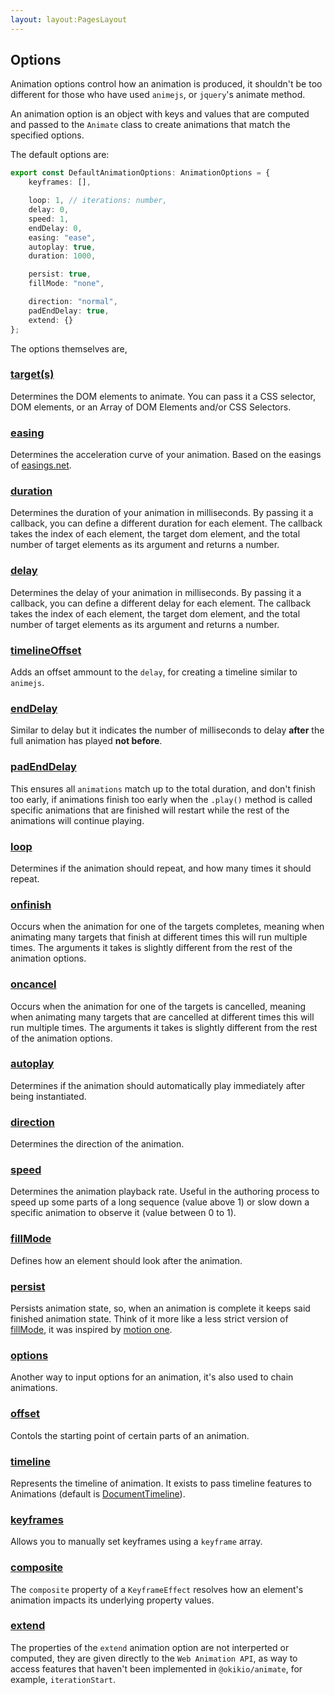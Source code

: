 ```yaml
---
layout: layout:PagesLayout
---
```

## Options

Animation options control how an animation is produced, it shouldn't be too different for those who have used `animejs`, or `jquery`'s animate method.

An animation option is an object with keys and values that are computed and passed to the `Animate` class to create animations that match the specified options.

The default options are:

```ts
export const DefaultAnimationOptions: AnimationOptions = {
    keyframes: [],

    loop: 1, // iterations: number,
    delay: 0,
    speed: 1,
    endDelay: 0,
    easing: "ease",
    autoplay: true,
    duration: 1000,

    persist: true,
    fillMode: "none",

    direction: "normal",
    padEndDelay: true,
    extend: {}
};
```

The options themselves are,

### [target(s)](/docs/animate/api/options/target.md)

Determines the DOM elements to animate. You can pass it a CSS selector, DOM elements, or an Array of DOM Elements and/or CSS Selectors.

### [easing](/docs/animate/api/options/easing.md)

Determines the acceleration curve of your animation. Based on the easings of [easings.net](https://easings.net).

### [duration](/docs/animate/api/options/duration.md)

Determines the duration of your animation in milliseconds. By passing it a callback, you can define a different duration for each element. The callback takes the index of each element, the target dom element, and the total number of target elements as its argument and returns a number.

### [delay](/docs/animate/api/options/delay.md)

Determines the delay of your animation in milliseconds. By passing it a callback, you can define a different delay for each element. The callback takes the index of each element, the target dom element, and the total number of target elements as its argument and returns a number.

### [timelineOffset](/docs/animate/api/options/timeline-offset.md)

Adds an offset ammount to the `delay`, for creating a timeline similar to `animejs`.

### [endDelay](/docs/animate/api/options/end-delay.md)

Similar to delay but it indicates the number of milliseconds to delay **after** the full animation has played **not before**.

### [padEndDelay](/docs/animate/api/options/pad-end-delay.md)

This ensures all `animations` match up to the total duration, and don't finish too early, if animations finish too early when the `.play()` method is called specific animations  that are finished will restart while the rest of the animations will continue playing.

### [loop](/docs/animate/api/options/loop.md)

Determines if the animation should repeat, and how many times it should repeat.

### [onfinish](/docs/animate/api/options/onfinish.md)

Occurs when the animation for one of the targets completes, meaning when animating many targets that finish at different times this will run multiple times. The arguments it takes is slightly different from the rest of the animation options.

### [oncancel](/docs/animate/api/options/oncancel.md)

Occurs when the animation for one of the targets is cancelled, meaning when animating many targets that are cancelled at different times this will run multiple times. The arguments it takes is slightly different from the rest of the animation options.

### [autoplay](/docs/animate/api/options/autoplay.md)

Determines if the animation should automatically play immediately after being instantiated.

### [direction](/docs/animate/api/options/direction.md)

Determines the direction of the animation.

### [speed](/docs/animate/api/options/speed.md)

Determines the animation playback rate. Useful in the authoring process to speed up some parts of a long sequence (value above 1) or slow down a specific animation to observe it (value between 0 to 1).

### [fillMode](/docs/animate/api/options/fill-mode.md)

Defines how an element should look after the animation.

### [persist](/docs/animate/api/options/persist.md)

Persists animation state, so, when an animation is complete it keeps said finished animation state. Think of it more like a less strict version of [fillMode](/docs/animate/api/options/fill-mode.md), it was inspired by [motion one](https://motion.dev/).

### [options](/docs/animate/api/options/options.md)

Another way to input options for an animation, it's also used to chain animations.

### [offset](/docs/animate/api/options/offset.md)

Contols the starting point of certain parts of an animation.

### [timeline](/docs/animate/api/options/timeline.md)

Represents the timeline of animation. It exists to pass timeline features to Animations (default is [DocumentTimeline](https://developer.mozilla.org/en-US/docs/Web/API/DocumentTimeline)).

### [keyframes](/docs/animate/api/options/keyframes.md)

Allows you to manually set keyframes using a `keyframe` array.

### [composite](/docs/animate/api/options/composite.md)

 The `composite` property of a `KeyframeEffect` resolves how an element's animation impacts its underlying property values.

### [extend](/docs/animate/api/options/extend.md)

The properties of the `extend` animation option are not interperted or computed, they are given directly to the `Web Animation API`, as way to access features that haven't been implemented in `@okikio/animate`, for example, `iterationStart`.
